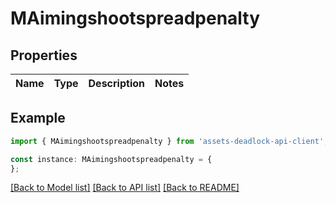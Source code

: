 # MAimingshootspreadpenalty


## Properties

Name | Type | Description | Notes
------------ | ------------- | ------------- | -------------

## Example

```typescript
import { MAimingshootspreadpenalty } from 'assets-deadlock-api-client';

const instance: MAimingshootspreadpenalty = {
};
```

[[Back to Model list]](../README.md#documentation-for-models) [[Back to API list]](../README.md#documentation-for-api-endpoints) [[Back to README]](../README.md)
